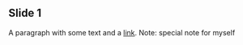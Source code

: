 ## Slide 1
A paragraph with some text and a [link](http://hakim.se).
Note: special note for myself


